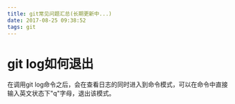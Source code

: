 ```yaml
---
title: git常见问题汇总(长期更新中...)
date: 2017-08-25 09:38:52
tags: git
---
```




# git log如何退出

在调用git log命令之后，会在查看日志的同时进入到命令模式，可以在命令中直接输入英文状态下"q"字母，退出该模式。



